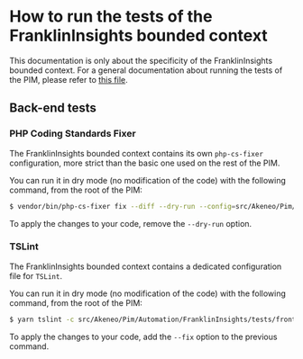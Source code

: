 # How to run the tests of the FranklinInsights bounded context

This documentation is only about the specificity of the FranklinInsights bounded context.
For a general documentation about running the tests of the PIM, please refer to [this file](https://github.com/akeneo/pim-community-dev/blob/master/internal_doc/RUNNING_THE_TESTS.md).

## Back-end tests

### PHP Coding Standards Fixer

The FranklinInsights bounded context contains its own `php-cs-fixer` configuration, more strict than the basic one used on the rest of the PIM.

You can run it in dry mode (no modification of the code) with the following command, from the root of the PIM:
```bash
$ vendor/bin/php-cs-fixer fix --diff --dry-run --config=src/Akeneo/Pim/Automation/FranklinInsights/tests/back/.php_cs.php
```

To apply the changes to your code, remove the `--dry-run` option.

### TSLint

The FranklinInsights bounded context contains a dedicated configuration file for `TSLint`.

You can run it in dry mode (no modification of the code) with the following command, from the root of the PIM:
```bash
$ yarn tslint -c src/Akeneo/Pim/Automation/FranklinInsights/tests/front/tslint.json src/Akeneo/Pim/Automation/FranklinInsights/**/*.ts
```

To apply the changes to your code, add the `--fix` option to the previous command.
